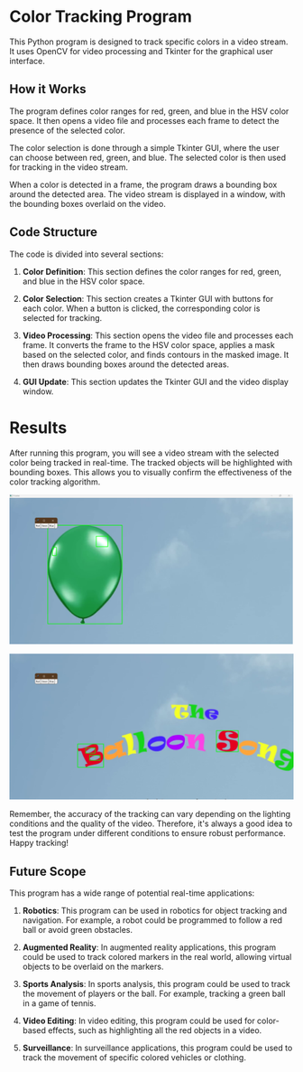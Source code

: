 # Color Tracking Program

This Python program is designed to track specific colors in a video stream. It uses OpenCV for video processing and Tkinter for the graphical user interface.

## How it Works

The program defines color ranges for red, green, and blue in the HSV color space. It then opens a video file and processes each frame to detect the presence of the selected color.

The color selection is done through a simple Tkinter GUI, where the user can choose between red, green, and blue. The selected color is then used for tracking in the video stream.

When a color is detected in a frame, the program draws a bounding box around the detected area. The video stream is displayed in a window, with the bounding boxes overlaid on the video.

## Code Structure

The code is divided into several sections:

1. **Color Definition**: This section defines the color ranges for red, green, and blue in the HSV color space.

2. **Color Selection**: This section creates a Tkinter GUI with buttons for each color. When a button is clicked, the corresponding color is selected for tracking.

3. **Video Processing**: This section opens the video file and processes each frame. It converts the frame to the HSV color space, applies a mask based on the selected color, and finds contours in the masked image. It then draws bounding boxes around the detected areas.

4. **GUI Update**: This section updates the Tkinter GUI and the video display window.

# Results

After running this program, you will see a video stream with the selected color being tracked in real-time. The tracked objects will be highlighted with bounding boxes. This allows you to visually confirm the effectiveness of the color tracking algorithm.

![Result3](https://github.com/ArunMekkad/ColorTracking/blob/main/Result3.png)

![Result2](https://github.com/ArunMekkad/ColorTracking/blob/main/Result2.png)

Remember, the accuracy of the tracking can vary depending on the lighting conditions and the quality of the video. Therefore, it's always a good idea to test the program under different conditions to ensure robust performance. Happy tracking!

## Future Scope

This program has a wide range of potential real-time applications:

1. **Robotics**: This program can be used in robotics for object tracking and navigation. For example, a robot could be programmed to follow a red ball or avoid green obstacles.

2. **Augmented Reality**: In augmented reality applications, this program could be used to track colored markers in the real world, allowing virtual objects to be overlaid on the markers.

3. **Sports Analysis**: In sports analysis, this program could be used to track the movement of players or the ball. For example, tracking a green ball in a game of tennis.

4. **Video Editing**: In video editing, this program could be used for color-based effects, such as highlighting all the red objects in a video.

5. **Surveillance**: In surveillance applications, this program could be used to track the movement of specific colored vehicles or clothing.
